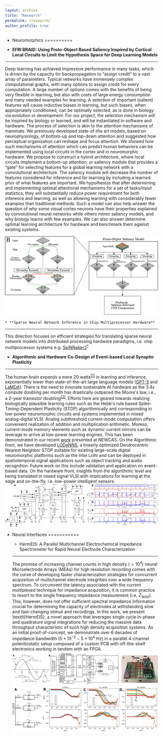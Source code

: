 ```yaml
---
layout: archive
title: "Research"
permalink: /research/
author_profile: true
---
```


* Neuromorphics
==========

*  **EFRI BRAID: Using Proto-Object Based Saliency Inspired by Cortical Local Circuits to Limit the Hypothesis Space for Deep Learning Models**
  --------

  Deep learning has achieved impressive performance in many tasks, which is driven by the capacity for backpropagation to “assign credit” to a vast array of parameters. Typical networks have immensely complex computational graphs, with many options to assign credit for every computation. A large number of options comes with the benefits of being very flexible in learning, but also with costs of large energy consumption and many needed examples for learning. A selection of important (salient) features will cause inductive biases in learning, but such biases, when appropriately conditioned, can be optimally selected, as is done in biology via evolution or development. For our project, the selection mechanism will be inspired by biology or learned, and will be instantiated in software and hardware. The process of selection is akin to the attention mechanisms of mammals. We previously developed state-of-the art models, based on neurophysiology, of bottom-up and top-down attention and suggested how perceptual organization can reshape and focus attention. We showed how such mechanisms of attention which can predict human behaviors can be implemented using local circuits in the cortex and in neuromorphic hardware. We propose to construct a hybrid architecture, where local circuits implement a bottom-up attention, or saliency module that provides a “gate” for selecting features for a global learning network with a convolutional architecture. The saliency module will decrease the number of features considered for inference and for learning by including a learned prior of what features are important. We hypothesize that after determining and implementing optimal attentional mechanisms for a set of tasks/input statistics, they will substantially reduce power requirement for both inference and learning, as well as allowing learning with considerably fewer examples than traditional methods. Such a model can also help answer the question of why some visual cortex neurons have their properties explained by convolutional neural networks while others mimic saliency models, and why biology learns with few examples. We can also answer determine optimal learning architecture for hardware and benchmark them against existing systems. 

  ![Saliency-compressed CNN](/images/SalCNN_sum.png)

    * **Sparse Neural Network Inference in Chip Multiprocessor Hardware**  
  --------
  This direction focuses on efficient strategies for translating sparse neural network models into distributed processing hardware paradigms, i.e. chip multiprocessor systems e.g. [SpiNNaker2](https://spinncloud.com/portfolio/spinnaker2/)<sup>[*](https://arxiv.org/abs/1911.02385)</sup>


  * **Algorithmic and Hardware Co-Design of Event-based Local Synaptic Plasticity**  
  --------
  The human brain expends a mere 20 watts<sup>[[1]](https://doi.org/10.1109/MCSE.2017.33)</sup> in learning and inference, exponentially lower than state-of-the-art large language models ([GPT-3](https://doi.org/10.48550/arXiv.2005.14165) and [LaMDA](https://doi.org/10.48550/arXiv.2201.08239)). There is the need to innovate sustainable AI hardware as the 3.4x compute doubling per month has drastically outpaced the Moore's law, i.e., a 2-year transistor doubling<sup>[[2]](https://openai.com/blog/ai-and-compute/)</sup>. Efforts here are geared towards realizing biologically plausible learning rules such as the Hebb's rule based Spike-Timing-Dependent Plasticity (STDP) algorithmically and corresponding in low-power neuromorphic circuits and systems implemented in mixed analog-digital VLSI. Analog subthreshold current-mode computation offers convenient realization of addition and multiplication arithmetic. Moreso, current-mode memory elements such as dynamic current mirrors can be leverage to arrive at low-power learning engines. This has been demonstrated in our recent [work](https://doi.org/10.1109/NEWCAS57931.2023.10198113) presented at NEWCAS.
  On the Algorithmic front, we have developed [LODeNNS](https://doi.org/10.1145/3546790.3546793), a linearly optimized Dendrocentric Nearest Neighbor STDP suitable for existing large-scale digital neuromorphic platforms such as the Intel Loihi and can be deployed in spatiotemporal signal applications such as object tracking and audio recognition. Future work on this include validation and application on event-based data.
  On the hardware front, insights from the algorithmic level are being translated in mixed signal VLSI with implications for learning at the edge and on-the-fly, i.e. low-power intelligent sensors.
  ![STDP Hardware and circuit](/images/SynapseFig.png)

  <!-- * **VLSI implementation of Synaptic Memory Consolidation for Lifelong Learning**
  ----------------
  Our brains are capable of learning new information quickly and retaining them over long periods - from days to years. This plasticity-rigidity property is lacking in present day Machine Learning models as they are often riddled with catatrosphic forgetting arising from vanishing and exploding gradients. The goal here is implement computational prinicples (the Linear Chain Bicascade model) behind synaptic memory consolidation (SMC) presented by Benna and Fusi<sup>[[3]](https://doi.org/10.1038/nn.4401)</sup> in mixed signal VLSI. Ultimately, deploying an array of synapse equipped with such a property will be useful for realizing energy-efficient hardware for continual learning.
  ![Synaptic Memory Consolidation](/images/smc_circ.png)
  {% comment %}
  <img align="right" width="500" height="500" src="/images/smc.png">
  {% endcomment %} -->


* Neural Interfaces
===========

  * HermEIS: A Parallel Multichannel Electrochemical Impedance Spectrometer for Rapid Neural Electrode Characterization
  -----------------
  The promise of increasing channel counts in high density ($> 10^4$) neural Microelectrode Arrays (MEAs) for high resolution recording comes with the curse of developing faster characterization strategies for concurrent acquisition of multichannel electrode integrities over a wide frequency spectrum. To circumvent the latency associated with the current multiplexed technique for impedance acquisition, it is common practice to resort to the single frequency impedance measurement (i.e. $Z_{1 \text{kHz}}$). This, however, does not offer sufficient spectral impedance information crucial for determining the capacity of electrodes at withstanding slow and fast-changing stimuli and recordings. In this work, we present \textit{HermEIS}, a novel approach that leverages single cycle in-phase and quadrature signal integrations for reducing the massive data throughput characteristic of such high density acquisition systems. As an initial proof-of-concept, we demonstrate over $6$ decades of impedance bandwidth ($5\times10^{-2} - 5\times10^{4}\text{ Hz}$) in a parallel $4$-channel potentiostatic setup composed of a custom PCB with off-the-shelf electronics working in tandem with an FPGA.
  ![HermEIS setup](/images/h_setup_rev.png)
  ![HermEIS results](/images/h_results.png)
